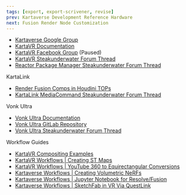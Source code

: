 ```yaml
---
tags: [export, export-scrivener, revise]
prev: Kartaverse Development Reference Hardware
next: Fusion Render Node Customization
---
```


-   [Kartaverse Google Group](https://groups.google.com/g/kartaverse)
-   [KartaVR Documentation](https://andrewhazelden.com/projects/kartavr/docs/)
-   [KartaVR Facebook Group](https://www.facebook.com/groups/582228925914491/) (Paused)
-   [KartaVR Steakunderwater Forum Thread](https://www.steakunderwater.com/wesuckless/viewtopic.php?p=21111#p21111)
-   [Reactor Package Manager Steakunderwater Forum Thread](https://www.steakunderwater.com/wesuckless/viewtopic.php?f=32&t=3067)

KartaLink

-   [Render Fusion Comps in Houdini TOPs](https://docs.google.com/document/d/1l9L-LhCxTobZmRlinu3oKUM61EuqtZJmcf_Tv1VG-8Q/edit?usp=sharing)
-   [KartaLink MediaCommand Steakunderwater Forum Thread](https://www.steakunderwater.com/wesuckless/viewtopic.php?p=42661#p42661)

Vonk Ultra

-   [Vonk Ultra Documentation](https://docs.google.com/document/d/1U9WfdHlE1AZHdU6_ZQCB1I2nSa5I7TyHG2vKMi2I7v8/edit)
-   [Vonk Ultra GitLab Repository](https://gitlab.com/AndrewHazelden/Vonk)
-   [Vonk Ultra Steakunderwater Forum Thread](https://www.steakunderwater.com/wesuckless/viewtopic.php?t=5412)

Workflow Guides

-   [KartaVR Compositing Examples](https://andrewhazelden.com/projects/kartavr/docs/examples.html)
-   [KartaVR Workflows \| Creating ST Maps](https://docs.google.com/document/d/1lQ-wc9ucLJqj-HL7iKMNWA71klV5O1fk2-JicRB6gDY/edit?usp=sharing)
-   [KartaVR Workflows \| YouTube 360 to Equirectangular Conversions](https://docs.google.com/document/d/1-7qD_xpxrYhczR5VihShTfdQ9u5E7yYGTtOcdw3DBXE/edit?usp=sharing)
-   [Kartaverse Workflows \| Creating Volumetric NeRFs](https://docs.google.com/document/d/1vouz5gYpIw7bUBAGfAvPNcvNQoAfY_E7BhUJOGtV2cw/edit?usp=sharing)
-   [Kartaverse Workflows \| Jupyter Notebook for Resolve/Fusion](https://docs.google.com/document/d/1Jza91fL7csYVOSgYCMsa17r3DMmaJdwXevieTh-tqWg/edit?usp=sharing)
-   [Kartaverse Workflows \| SketchFab in VR Via QuestLink](https://docs.google.com/document/d/1sWkv5H7ZAM1SnqrEXYRL3kBKnvjqmDjKTA9v9ObN490/edit?usp=sharing)